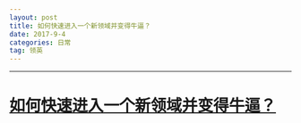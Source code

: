 ```yaml
---
layout: post
title: 如何快速进入一个新领域并变得牛逼？
date: 2017-9-4
categories: 日常
tag: 领英
---
```


-------------------------------------
# [如何快速进入一个新领域并变得牛逼？](http://mp.weixin.qq.com/s/QGfQx_ZiOuM-SvA_Aubn0Q)
